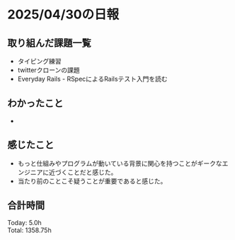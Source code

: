 # 2025/04/30の日報
## 取り組んだ課題一覧
* タイピング練習
* twitterクローンの課題
* Everyday Rails - RSpecによるRailsテスト入門を読む
## わかったこと 
* 
## 感じたこと
* もっと仕組みやプログラムが動いている背景に関心を持つことがギークなエンジニアに近づくことだと感じた。
* 当たり前のことこそ疑うことが重要であると感じた。
##  合計時間 
Today: 5.0h<br>
Total: 1358.75h
